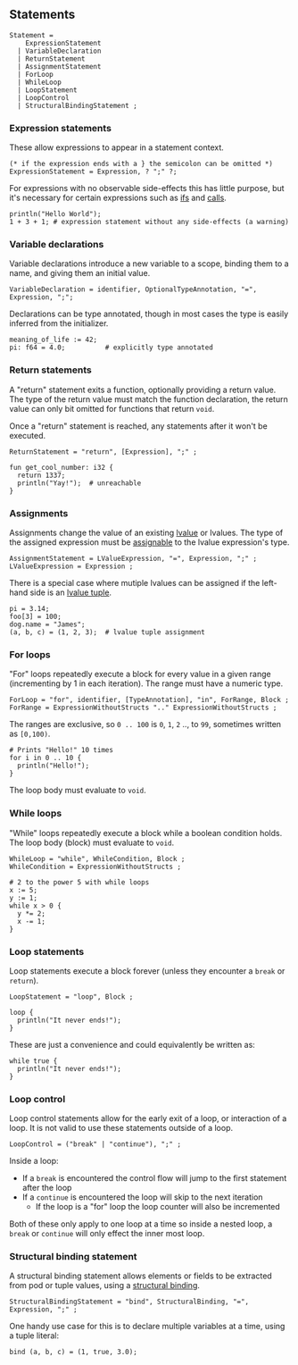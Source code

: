 ## Statements

```ebnf
Statement =
    ExpressionStatement
  | VariableDeclaration
  | ReturnStatement
  | AssignmentStatement
  | ForLoop
  | WhileLoop
  | LoopStatement
  | LoopControl
  | StructuralBindingStatement ;
```

### Expression statements

These allow expressions to appear in a statement context.

```ebnf
(* if the expression ends with a } the semicolon can be omitted *)
ExpressionStatement = Expression, ? ";" ?;
```

For expressions with no observable side-effects this has little purpose, but
it's necessary for certain expressions such as [ifs](#if-expressions) and [calls](#calls).

```mank
println("Hello World");
1 + 3 + 1; # expression statement without any side-effects (a warning)
```

### Variable declarations

Variable declarations introduce a new variable to a scope, binding them to a name,
and giving them an initial value.

```ebnf
VariableDeclaration = identifier, OptionalTypeAnnotation, "=", Expression, ";";
```

Declarations can be type annotated, though in most cases the type is easily inferred from
the initializer.

```mank
meaning_of_life := 42;
pi: f64 = 4.0;          # explicitly type annotated
```

### Return statements

A "return" statement exits a function, optionally providing a return value.
The type of the return value must match the function declaration,
the return value can only bit omitted for functions that return `void`.


Once a "return" statement is reached, any statements after it won't be executed.

```ebnf
ReturnStatement = "return", [Expression], ";" ;
```

```mank
fun get_cool_number: i32 {
  return 1337;
  println("Yay!");  # unreachable
}
```

### Assignments

Assignments change the value of an existing [lvalue](#binding-points) or lvalues.
The type of the assigned expression must be [assignable](#assignability) to the lvalue expression's type.

```ebnf
AssignmentStatement = LValueExpression, "=", Expression, ";" ;
LValueExpression = Expression ;
```

There is a special case where mutiple lvalues can be assigned if the left-hand side
is an [lvalue tuple](#tuple-literals).

```mank
pi = 3.14;
foo[3] = 100;
dog.name = "James";
(a, b, c) = (1, 2, 3);  # lvalue tuple assignment
```

### For loops

"For" loops repeatedly execute a block for every value in a given range
(incrementing by 1 in each iteration). The range must have a numeric type.

```ebnf
ForLoop = "for", identifier, [TypeAnnotation], "in", ForRange, Block ;
ForRange = ExpressionWithoutStructs ".." ExpressionWithoutStructs ;
```

The ranges are exclusive, so `0 .. 100` is `0`, `1`, `2` .., to `99`,
sometimes written as `[0,100)`.

<!-- Loop counter + counter scope  & start/end mutations -->

```mank
# Prints "Hello!" 10 times
for i in 0 .. 10 {
  println("Hello!");
}
```

The loop body must evaluate to `void`.

### While loops

"While" loops repeatedly execute a block while a boolean condition holds.
The loop body (block) must evaluate to `void`.

```ebnf
WhileLoop = "while", WhileCondition, Block ;
WhileCondition = ExpressionWithoutStructs ;
```

```mank
# 2 to the power 5 with while loops
x := 5;
y := 1;
while x > 0 {
  y *= 2;
  x -= 1;
}
```

### Loop statements

Loop statements execute a block forever (unless they encounter a `break` or `return`).

```ebnf
LoopStatement = "loop", Block ;
```

```mank
loop {
  println("It never ends!");
}
```

These are just a convenience and could equivalently be written as:
```mank
while true {
  println("It never ends!");
}
```

### Loop control

Loop control statements allow for the early exit of a loop, or interaction of a
loop. It is not valid to use these statements outside of a loop.

```ebnf
LoopControl = ("break" | "continue"), ";" ;
```

Inside a loop:
- If a `break` is encountered the control flow will jump to the first statement after the loop
- If a `continue` is encountered the loop will skip to the next iteration
  -  If the loop is a "for" loop the loop counter will also be incremented

Both of these only apply to one loop at a time so inside a nested loop, a `break` or `continue`
will only effect the inner most loop.

### Structural binding statement

A structural binding statement allows elements or fields to be extracted from pod or tuple
values, using a [structural binding](#structural-bindings).

```ebnf
StructuralBindingStatement = "bind", StructuralBinding, "=", Expression, ";" ;
```

One handy use case for this is to declare multiple variables at a time, using a
tuple literal:
```mank
bind (a, b, c) = (1, true, 3.0);
```

